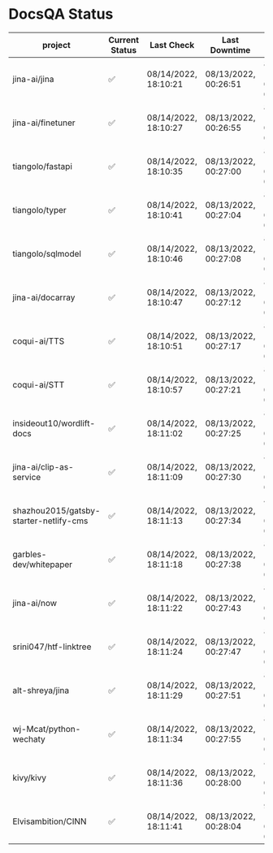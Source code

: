 # DocsQA Status

|               project                |Current Status|     Last Check     |   Last Downtime    |             % Uptime              |
|--------------------------------------|--------------|--------------------|--------------------|-----------------------------------|
|jina-ai/jina                          |✅            |08/14/2022, 18:10:21|08/13/2022, 00:26:51|82.494 (since 08/11/2022, 05:10:08)|
|jina-ai/finetuner                     |✅            |08/14/2022, 18:10:27|08/13/2022, 00:26:55|82.494 (since 08/11/2022, 05:10:08)|
|tiangolo/fastapi                      |✅            |08/14/2022, 18:10:35|08/13/2022, 00:27:00|82.497 (since 08/11/2022, 05:10:08)|
|tiangolo/typer                        |✅            |08/14/2022, 18:10:41|08/13/2022, 00:27:04|82.497 (since 08/11/2022, 05:10:08)|
|tiangolo/sqlmodel                     |✅            |08/14/2022, 18:10:46|08/13/2022, 00:27:08|82.497 (since 08/11/2022, 05:10:08)|
|jina-ai/docarray                      |✅            |08/14/2022, 18:10:47|08/13/2022, 00:27:12|82.491 (since 08/11/2022, 05:10:08)|
|coqui-ai/TTS                          |✅            |08/14/2022, 18:10:51|08/13/2022, 00:27:17|82.488 (since 08/11/2022, 05:10:08)|
|coqui-ai/STT                          |✅            |08/14/2022, 18:10:57|08/13/2022, 00:27:21|82.488 (since 08/11/2022, 05:10:08)|
|insideout10/wordlift-docs             |✅            |08/14/2022, 18:11:02|08/13/2022, 00:27:25|82.486 (since 08/11/2022, 05:10:08)|
|jina-ai/clip-as-service               |✅            |08/14/2022, 18:11:09|08/13/2022, 00:27:30|82.487 (since 08/11/2022, 05:10:08)|
|shazhou2015/gatsby-starter-netlify-cms|✅            |08/14/2022, 18:11:13|08/13/2022, 00:27:34|43.991 (since 08/11/2022, 05:10:08)|
|garbles-dev/whitepaper                |✅            |08/14/2022, 18:11:18|08/13/2022, 00:27:38|82.485 (since 08/11/2022, 05:10:08)|
|jina-ai/now                           |✅            |08/14/2022, 18:11:22|08/13/2022, 00:27:43|82.482 (since 08/11/2022, 05:10:08)|
|srini047/htf-linktree                 |✅            |08/14/2022, 18:11:24|08/13/2022, 00:27:47|82.477 (since 08/11/2022, 05:10:08)|
|alt-shreya/jina                       |✅            |08/14/2022, 18:11:29|08/13/2022, 00:27:51|82.477 (since 08/11/2022, 05:10:08)|
|wj-Mcat/python-wechaty                |✅            |08/14/2022, 18:11:34|08/13/2022, 00:27:55|82.477 (since 08/11/2022, 05:10:08)|
|kivy/kivy                             |✅            |08/14/2022, 18:11:36|08/13/2022, 00:28:00|82.473 (since 08/11/2022, 05:10:08)|
|Elvisambition/CINN                    |✅            |08/14/2022, 18:11:41|08/13/2022, 00:28:04|90.141 (since 08/11/2022, 05:10:08)|
